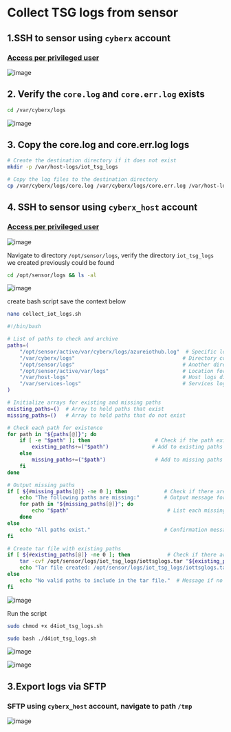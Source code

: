 # Collect TSG logs from sensor

## 1.SSH to sensor using `cyberx` account
### [Access per privileged user](https://learn.microsoft.com/en-us/azure/defender-for-iot/organizations/roles-on-premises#access-per-privileged-user)
![image](https://github.com/user-attachments/assets/aac6174b-929c-433d-8791-b242c267c17d)


## 2. Verify the `core.log` and `core.err.log` exists
```sh
cd /var/cyberx/logs
```
![image](https://github.com/user-attachments/assets/2cc1bb09-3f4e-4608-923c-f4a7c4229835)

## 3. Copy the core.log and core.err.log logs
```sh
# Create the destination directory if it does not exist
mkdir -p /var/host-logs/iot_tsg_logs

# Copy the log files to the destination directory
cp /var/cyberx/logs/core.log /var/cyberx/logs/core.err.log /var/host-logs/iot_tsg_logs/
```

## 4. SSH to sensor using `cyberx_host` account
### [Access per privileged user](https://learn.microsoft.com/en-us/azure/defender-for-iot/organizations/roles-on-premises#access-per-privileged-user)
![image](https://github.com/user-attachments/assets/3428d642-5b9e-4fb0-b2ee-a240c220d599)

Navigate to directory `/opt/sensor/logs`,  verify the directory `iot_tsg_logs` we created previously could be found
```sh
cd /opt/sensor/logs && ls -al
```
![image](https://github.com/user-attachments/assets/bc6fdf08-f070-4486-903f-67b1f0370422)


create bash script save the context below
```sh
nano collect_iot_logs.sh
```
```sh
#!/bin/bash

# List of paths to check and archive
paths=(
    "/opt/sensor/active/var/cyberx/logs/azureiothub.log"  # Specific log file path
    "/var/cyberx/logs"                                   # Directory containing logs
    "/opt/sensor/logs"                                   # Another directory for logs
    "/opt/sensor/active/var/logs"                        # Location for active logs
    "/var/host-logs"                                     # Host logs directory
    "/var/services-logs"                                 # Services logs directory
)

# Initialize arrays for existing and missing paths
existing_paths=()  # Array to hold paths that exist
missing_paths=()   # Array to hold paths that do not exist

# Check each path for existence
for path in "${paths[@]}"; do
    if [ -e "$path" ]; then                     # Check if the path exists
        existing_paths+=("$path")              # Add to existing paths if found
    else
        missing_paths+=("$path")                # Add to missing paths if not found
    fi
done

# Output missing paths
if [ ${#missing_paths[@]} -ne 0 ]; then            # Check if there are missing paths
    echo "The following paths are missing:"        # Output message for missing paths
    for path in "${missing_paths[@]}"; do
        echo "$path"                                # List each missing path
    done
else
    echo "All paths exist."                        # Confirmation message if all paths exist
fi

# Create tar file with existing paths
if [ ${#existing_paths[@]} -ne 0 ]; then            # Check if there are existing paths
    tar -cvf /opt/sensor/logs/iot_tsg_logs/iottsglogs.tar "${existing_paths[@]}" && \
    echo "Tar file created: /opt/sensor/logs/iot_tsg_logs/iottsglogs.tar"
else
    echo "No valid paths to include in the tar file."  # Message if no paths are valid
fi
```

![image](https://github.com/user-attachments/assets/e7ebef8c-dbc0-44c9-8d06-7d7fd58bd934)


Run the script
```sh
sudo chmod +x d4iot_tsg_logs.sh
```
```sh
sudo bash ./d4iot_tsg_logs.sh
```

![image](https://github.com/user-attachments/assets/3336e50c-2a8b-40aa-9db9-7338f7e1e351)

![image](https://github.com/user-attachments/assets/d9e597ef-85ef-44f3-aac7-fafe9f85ff98)


## 3.Export logs via SFTP
### SFTP using `cyberx_host` account, navigate to path `/tmp`
![image](https://github.com/user-attachments/assets/6767b546-0218-4720-bd20-822ff6f041f1)



